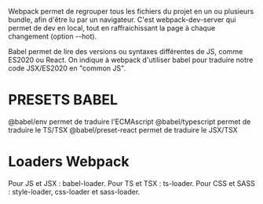 Webpack permet de regrouper tous les fichiers du projet en un ou plusieurs bundle, afin d'être lu par un navigateur. C'est webpack-dev-server qui permet de dev en local, tout en raffraichissant la page à chaque changement (option --hot).

Babel permet de lire des versions ou syntaxes différentes de JS, comme ES2020 ou React. On indique à webpack d'utiliser babel pour traduire notre code JSX/ES2020 en "common JS".

# PRESETS BABEL
@babel/env permet de traduire l'ECMAscript
@babel/typescript permet de traduire le TS/TSX
@babel/preset-react permet de traduire le JSX/TSX


# Loaders Webpack
Pour JS et JSX : babel-loader.
Pour TS et TSX : ts-loader.
Pour CSS et SASS : style-loader, css-loader et sass-loader.